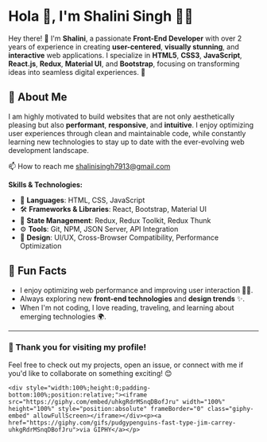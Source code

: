 # Hola 👋, I'm Shalini Singh 👩‍💻

Hey there! 👋 I'm **Shalini**, a passionate **Front-End Developer** with over 2 years of experience in creating **user-centered**, **visually stunning**, and **interactive** web applications. I specialize in **HTML5**, **CSS3**, **JavaScript**, **React.js**, **Redux**, **Material UI**, and **Bootstrap**, focusing on transforming ideas into seamless digital experiences. 🌟

## 🚀 About Me

I am highly motivated to build websites that are not only aesthetically pleasing but also **performant**, **responsive**, and **intuitive**. I enjoy optimizing user experiences through clean and maintainable code, while constantly learning new technologies to stay up to date with the ever-evolving web development landscape.

📫 How to reach me shalinisingh7913@gmail.com

**Skills & Technologies:**

- 🔧 **Languages**: HTML, CSS, JavaScript
- 🛠️ **Frameworks & Libraries**: React, Bootstrap, Material UI
- 🔄 **State Management**: Redux, Redux Toolkit, Redux Thunk
- ⚙️ **Tools**: Git, NPM, JSON Server, API Integration
- 🎨 **Design**: UI/UX, Cross-Browser Compatibility, Performance Optimization

## 🚀 Fun Facts

- I enjoy optimizing web performance and improving user interaction 🏃‍♀️.
- Always exploring new **front-end technologies** and **design trends** ✨.
- When I'm not coding, I love reading, traveling, and learning about emerging technologies 🌍.

---

### 🌟 Thank you for visiting my profile!  
Feel free to check out my projects, open an issue, or connect with me if you'd like to collaborate on something exciting! 😊

`<div style="width:100%;height:0;padding-bottom:100%;position:relative;"><iframe src="https://giphy.com/embed/uhkgRdrMSnqDBofJru" width="100%" height="100%" style="position:absolute" frameBorder="0" class="giphy-embed" allowFullScreen></iframe></div><p><a href="https://giphy.com/gifs/pudgypenguins-fast-type-jim-carrey-uhkgRdrMSnqDBofJru">via GIPHY</a></p>`
